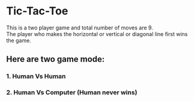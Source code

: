 # Tic-Tac-Toe
This is a two player game and total number of moves are 9. <br/>
The player who makes the horizontal or vertical or diagonal line first wins the game. <br/>
## Here are two game mode:
### 1. Human Vs Human
### 2. Human Vs Computer (Human never wins)
